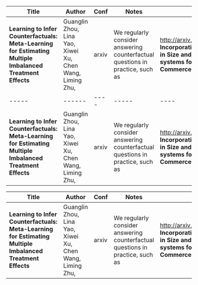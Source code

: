 Title | Author | Conf | Notes | Link  
----- | ------ | ---- | ----- | ----
**Learning to Infer Counterfactuals: Meta-Learning for Estimating Multiple Imbalanced Treatment Effects** | Guanglin Zhou, Lina Yao, Xiwei Xu, Chen Wang, Liming Zhu,  | arxiv | We regularly consider answering counterfactual questions in practice, such as | http://arxiv.org/pdf/2208.06748v1 **Incorporating Customer Reviews in Size and Fit Recommendation systems for Fashion E-Commerce** | Oishik Chatterjee, Jaidam Ram Tej, Narendra Varma Dasaraju,  | arxiv | With the huge growth in e-commerce domain, product recommendations have | http://arxiv.org/pdf/2208.06261v1 **Going Incognito in the Metaverse** | Vivek Nair, Gonzalo Munilla Garrido, Dawn Song,  | arxiv | Virtual reality (VR) telepresence applications and the so-called "metaverse" | http://arxiv.org/pdf/2208.05604v1 Title | Author | Conf | Notes | Link  
----- | ------ | ---- | ----- | ----
**Learning to Infer Counterfactuals: Meta-Learning for Estimating Multiple Imbalanced Treatment Effects** | Guanglin Zhou, Lina Yao, Xiwei Xu, Chen Wang, Liming Zhu,  | arxiv | We regularly consider answering counterfactual questions in practice, such as | http://arxiv.org/pdf/2208.06748v1 **Incorporating Customer Reviews in Size and Fit Recommendation systems for Fashion E-Commerce** | Oishik Chatterjee, Jaidam Ram Tej, Narendra Varma Dasaraju,  | arxiv | With the huge growth in e-commerce domain, product recommendations have | http://arxiv.org/pdf/2208.06261v1 **Going Incognito in the Metaverse** | Vivek Nair, Gonzalo Munilla Garrido, Dawn Song,  | arxiv | Virtual reality (VR) telepresence applications and the so-called "metaverse" | http://arxiv.org/pdf/2208.05604v1 

Title | Author | Conf | Notes | Link  
----- | ------ | ---- | ----- | ----
**Learning to Infer Counterfactuals: Meta-Learning for Estimating Multiple Imbalanced Treatment Effects** | Guanglin Zhou, Lina Yao, Xiwei Xu, Chen Wang, Liming Zhu,  | arxiv | We regularly consider answering counterfactual questions in practice, such as | http://arxiv.org/pdf/2208.06748v1 **Incorporating Customer Reviews in Size and Fit Recommendation systems for Fashion E-Commerce** | Oishik Chatterjee, Jaidam Ram Tej, Narendra Varma Dasaraju,  | arxiv | With the huge growth in e-commerce domain, product recommendations have | http://arxiv.org/pdf/2208.06261v1 **Going Incognito in the Metaverse** | Vivek Nair, Gonzalo Munilla Garrido, Dawn Song,  | arxiv | Virtual reality (VR) telepresence applications and the so-called "metaverse" | http://arxiv.org/pdf/2208.05604v1 

